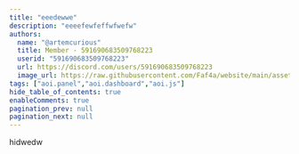 ```yaml
---
title: "eeedewwe"
description: "eeeefewfeffwfwefw"
authors:
  name: "@artemcurious"
  title: Member - 591690683509768223
  userid: "591690683509768223"
  url: https://discord.com/users/591690683509768223
  image_url: https://raw.githubusercontent.com/Faf4a/website/main/assets/images/avatars/591690683509768223.png
tags: ["aoi.panel","aoi.dashboard","aoi.js"]
hide_table_of_contents: true
enableComments: true
pagination_prev: null
pagination_next: null
---
```


hidwedw